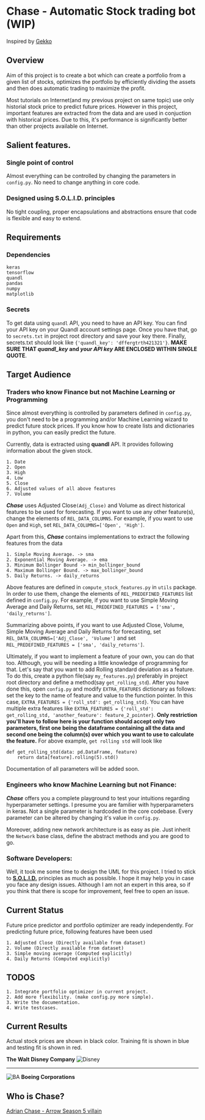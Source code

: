 # Chase - Automatic Stock trading bot (WIP)

Inspired by [Gekko](https://github.com/askmike/gekko)

## Overview

Aim of this project is to create a bot which can create a portfolio from a given list of stocks, optimizes the portfolio
by efficiently dividing the assets and then does automatic trading to maximize the profit.

Most tutorials on Internet(and my previous project on same topic) use only historial stock price 
to predict future prices. However in this project, important features are extracted from the data and are used in conjuction 
with historical prices. Due to this, it's performance is significantly better than other projects available on Internet.

## Salient features.

### Single point of control

Almost everything can be controlled by changing the parameters in `config.py`. No need to change anything in core code.

### Designed using S.O.L.I.D. principles

No tight coupling, proper encapsulations and abstractions ensure that code is flexible and easy to extend. 

## Requirements

### Dependencies

    keras
    tensorflow
    quandl
    pandas
    numpy
    matplotlib

### Secrets

To get data using `quandl` API, you need to have an API key. You can find your API key on your Quandl account settings page. Once you have that, go to `secrets.txt` in project root directory and save your key there. Finally, secrets.txt should look like `{'quandl_key': 'dffergtrth421321'}`.
**MAKE SURE THAT *quandl_key* and *your API key* ARE ENCLOSED WITHIN SINGLE QUOTE**.

## Target Audience

### Traders who know Finance but not Machine Learning or Programming

Since almost everything is controlled by parameters defined in `config.py`, you don't need to be a programming and/or Machine Learning wizard to predict future stock prices. If you know how to create lists and dictionaries in python, you can easily predict the future.

Currently, data is extracted using **quandl** API. It provides following information about the given stock.
    
    1. Date
    2. Open
    3. High
    4. Low
    5. Close
    6. Adjusted values of all above features
    7. Volume

***Chase*** uses Adjusted Close`(Adj_Close)` and Volume as direct historical features to be used for forecasting. If you want to use any other feature(s), change the elements of `REL_DATA_COLUMNS`. For example, if you want to use `Open` and `High`, set `REL_DATA_COLUMNS=['Open', 'High']`. 

Apart from this, ***Chase*** contains implementations to extract the following features from the data
  
    1. Simple Moving Average. -> sma
    2. Exponential Moving Average. -> ema
    3. Minimum Bollinger Bound -> min_bollinger_bound
    4. Maximum Bollinger Bound. -> max_bollinger_bound
    5. Daily Returns. -> daily_returns

Above features are defined in `compute_stock_features.py` in `utils` package. In order to use them, change the elements of `REL_PREDEFINED_FEATURES` list defined in `config.py`. For example, if you want to use Simple Moving Average and Daily Returns, set `REL_PREDEFINED_FEATURES = ['sma', 'daily_returns']`.

Summarizing above points, if you want to use Adjusted Close, Volume, Simple Moving Average and Daily Returns for forecasting, set `REL_DATA_COLUMNS=['Adj_Close', 'Volume']` and set `REL_PREDEFINED_FEATURES = ['sma', 'daily_returns']`.

Ultimately, if you want to implement a feature of your own, you can do that too. Although, you will be needing a little knowledge of programming for that. Let's say that you want to add Rolling standard deviation as a feature. To do this, create a python file(say `my_features.py`) preferably in project root directory and define a method(say `get_rolling_std`). After you have done this, open `config.py` and modify `EXTRA_FEATURES` dictionary as follows: set the key to the name of feature and value to the function pointer. In this case, `EXTRA_FEATURES = {'roll_std': get_rolling_std}`. You can have multiple extra features like  `EXTRA_FEATURES = {'roll_std': get_rolling_std, 'another_feature': feature_2_pointer}`. **Only restriction you'll have to follow here is your function should accept only two parameters, first one being the dataframe containing all the data and second one being the column(s) over which you want to use to calculate the feature.** For above example, `get rolling std` will look like

```
def get_rolling_std(data: pd.DataFrame, feature)
    return data[feature].rolling(5).std()
```

Documentation of all parameters will be added soon.
<!---
found [here](https://github.com/Prakash2403/trader/blob/master/config_doc.md)
-->

### Engineers who know Machine Learning but not Finance:

***Chase*** offers you a complete playground to test your intuitions regarding hyperparameter settings. I presume you are familier with hyperparameters in keras. Not a single parameter is hardcoded in the core codebase. Every parameter can be altered by changing it's value in `config.py`. 

Moreover, adding new network architecture is as easy as pie. Just inherit the `Network` base class, define the abstract methods and you are good to go.

### Software Developers: 

Well, it took me some time to design the UML for this project. I tried to stick to 
**[S.O.L.I.D.](https://medium.com/@cramirez92/s-o-l-i-d-the-first-5-priciples-of-object-oriented-design-with-javascript-790f6ac9b9fa)** 
principles as much as possible. I hope it may help you in case you face any design issues. Although I am not an expert in this area, so if you think that there is scope for improvement, feel free to open an issue. 

## Current Status

Future price predictor and portfolio optimizer are ready independently. For predicting future price, following features have
been used
  
    1. Adjusted Close (Directly available from dataset)
    2. Volume (Directly available from dataset)
    3. Simple moving average (Computed explicitly)
    4. Daily Returns (Computed explicitly)
 
 ## TODOS
 
    1. Integrate portfolio optimizer in current project.
    2. Add more flexibility. (make config.py more simple).
    3. Write the documentation.
    4. Write testcases.
    
## Current Results

Actual stock prices are shown in black color. Training fit is shown in blue and testing fit is shown in red.

**The Walt Disney Company**
![Disney](https://github.com/Prakash2403/trader/blob/master/images/Disney.png)

---

![BA](https://github.com/Prakash2403/trader/blob/master/images/BA.png)
**Boeing Corporations**



## Who is Chase?

[Adrian Chase - Arrow Season 5 villain](http://arrow.wikia.com/wiki/Adrian_Chase)

